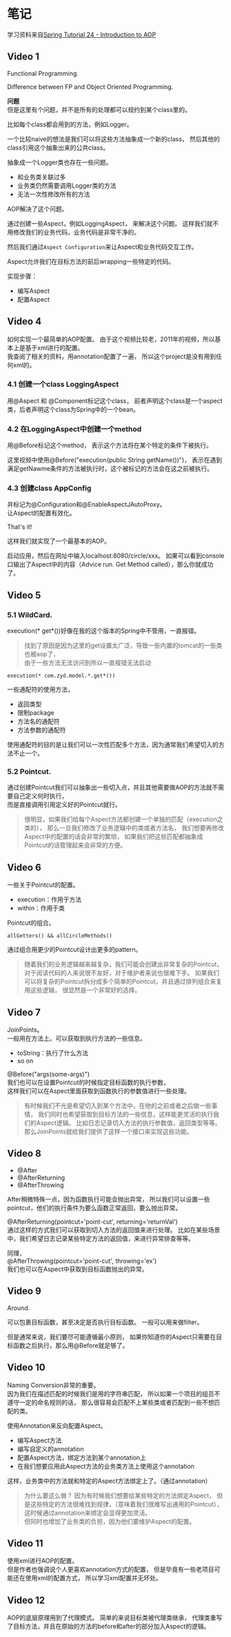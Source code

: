# 笔记

学习资料来自[Spring Tutorial 24 - Introduction to AOP](https://www.youtube.com/watch?v=QdyLsX0nG30&list=PLE37064DE302862F8)

## Video 1

Functional Programming.

Difference between FP and Object Oriented Programming.

**问题**  
但是这里有个问题，并不是所有的处理都可以规约到某个class里的。

比如每个class都会用到的方法，例如Logger。

一个比较naive的想法是我们可以将这些方法抽象成一个新的class，
然后其他的class引用这个抽象出来的公共class。

抽象成一个Logger类也存在一些问题。

- 和业务类关联过多
- 业务类仍然需要调用Logger类的方法
- 无法一次性修改所有的方法

AOP解决了这个问题。

通过创建一些Aspect，例如LoggingAspect，
来解决这个问题。
这样我们就不用修改我们的业务代码，业务代码是非常干净的。

然后我们通过`Aspect Configuration`来让Aspect和业务代码交互工作。

Aspect允许我们在目标方法的前后wrapping一些特定的代码。

实现步骤：

- 编写Aspect
- 配置Aspect

## Video 4

如何实现一个最简单的AOP配置。
由于这个视频比较老，2011年的视频，所以基本上是基于xml进行的配置。  
我查阅了相关的资料，用annotation配置了一遍，
所以这个project是没有用到任何xml的。

### 4.1 创建一个class LoggingAspect

用@Aspect 和 @Component标记这个class，
前者声明这个class是一个aspect类，后者声明这个class为Spring中的一个bean。

### 4.2 在LoggingAspect中创建一个method

用@Before标记这个method，
表示这个方法将在某个特定的条件下被执行。

这里视频中使用@Before("execution(public String getName())")，
表示在遇到满足getNawme条件的方法被执行时，这个被标记的方法会在这之前被执行。

### 4.3 创建class AppConfig

并标记为@Configuration和@EnableAspectJAutoProxy。  
让Aspect的配置有效化。

That's it!

这样我们就实现了一个最基本的AOP。

启动应用，然后在网址中输入localhost:8080/circle/xxx。
如果可以看到console口输出了Aspect中的内容（Advice run. Get Method called），那么你就成功了。

## Video 5

### 5.1 WildCard.

execution(* get*())好像在我的这个版本的Spring中不管用，一直报错。
> 找到了原因是因为这里的get设置太广泛，导致一些内置的tomcat的一些类也被aop了，  
> 由于一些方法无法访问到所以一直报错无法启动

```
execution(* com.zyd.model.*.get*())
```

一些通配符的使用方法，
- 返回类型
- 限制package
- 方法名的通配符
- 方法参数的通配符

使用通配符的目的是让我们可以一次性匹配多个方法，因为通常我们希望切入的方法不止一个。

### 5.2 Pointcut.

通过创建Pointcut我们可以抽象出一些切入点，并且其他需要做AOP的方法就不需要自己定义何时执行，  
而是直接调用引用定义好的Pointcut就行。

> 很明显，如果我们给每个Aspect方法都创建一个单独的匹配（execution之类的），
> 那么一旦我们修改了业务逻辑中的类或者方法名，
> 我们想要再修改Aspect中的配置的话会非常的繁琐，
> 如果我们把这些匹配都抽象成Pointcut的话管理起来会非常的方便。


## Video 6

一些关于Pointcut的配置。

- execution：作用于方法
- within：作用于类

Pointcut的组合。  
```
allGetters() && allCircleMethods()  
```
通过组合用更少的Pointcut设计出更多的pattern。

> 随着我们的业务逻辑越来越复杂，我们可能会创建出非常复杂的Pointcut，
> 对于阅读代码的人来说很不友好，对于维护者来说也很难下手。
> 如果我们可以将复杂的Pointcut拆分成多个简单的Pointcut，并且通过排列组合来复用这些逻辑，
> 很显然是一个非常好的选择。

## Video 7

JoinPoints。  
一般用在方法上。可以获取到执行方法的一些信息。
- toString：执行了什么方法
- so on

@Before("args(some-args)")  
我们也可以在设置Pointcut的时候指定目标函数的执行参数，  
这样我们可以在Aspect里面获取到函数执行的参数值进行一些处理。

> 有时候我们不光是希望切入到某个方法中，在他的之前或者之后做一些事情，
> 我们同时也希望获取到目标方法的一些信息，这样能更灵活的执行我们的Aspect逻辑。
> 比如日志记录切入方法的执行参数值，返回类型等等。
> 那么JoinPoints就给我们提供了这样一个接口来实现这些功能。

## Video 8

- @After
- @AfterReturning
- @AfterThrowing

After稍微特殊一点，因为函数执行可能会抛出异常，
所以我们可以设置一些pointcut，他们的执行条件为要么函数正常返回，要么抛出异常。

@AfterReturning(pointcut='point-cut', returning='returnVal')  
通过这样的方式我们可以获取到切入方法的返回值来进行处理。
比如在某些场景中，我们希望日志记录某些特定方法的返回值，来进行异常排查等等。

同理，  
@AfterThrowing(pointcut='point-cut', throwing='ex')  
我们也可以在Aspect中获取到目标函数抛出的异常。

## Video 9

Around.

可以包裹目标函数，甚至决定是否执行目标函数。
一般可以用来做filter。

但是通常来说，我们要尽可能遵循最小原则，
如果你知道你的Aspect只需要在目标函数之后执行，那么用@Before就足够了。

## Video 10

Naming Conversion非常的重要。  
因为我们在描述匹配的时候我们是用的字符串匹配，
所以如果一个项目的组员不遵守一定的命名规则的话，
那么很容易会匹配不上某些类或者匹配到一些不想匹配的类。

使用Annotation来反向配置Aspect。
- 编写Aspect方法
- 编写自定义的annotation
- 配置Aspect方法，绑定方法到某个annotation上
- 在我们想要应用此Aspect方法的业务类方法上使用这个annotation

这样，业务类中的方法就和特定的Aspect方法绑定上了。（通过annotation）

> 为什么要这么做？
> 因为有时候我们想要给某些特定的方法绑定Aspect，
> 但是这些特定的方法很难找到规律，（意味着我们很难写出通用的Pointcut），
> 这时候通过annotation来绑定会显得更加灵活。  
> 但同时也增加了业务类的负担，因为他们要维护Aspect的配置。

## Video 11

使用xml进行AOP的配置。  
但是作者也强调说个人更喜欢annotation方式的配置，
但是毕竟有一些老项目可能还在使用xml的配置方式，
所以学习xml配置并无坏处。

## Video 12

AOP的底层原理用到了代理模式。
简单的来说目标类被代理类继承，
代理类重写了目标方法，并且在原始的方法的before和after的部分加入Aspect的逻辑。